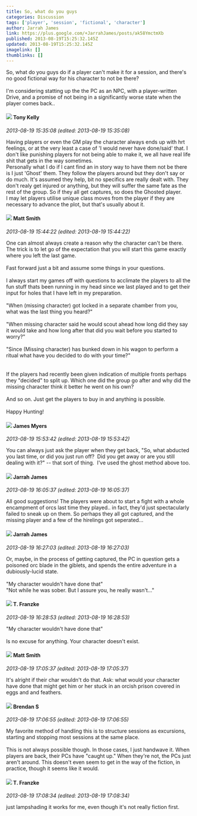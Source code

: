 ```yaml
---
title: So, what do you guys
categories: Discussion
tags: ['player', 'session', 'fictional', 'character']
author: Jarrah James
link: https://plus.google.com/+JarrahJames/posts/ak58YmctmXb
published: 2013-08-19T15:25:32.145Z
updated: 2013-08-19T15:25:32.145Z
imagelink: []
thumblinks: []
---
```


So, what do you guys do if a player can&#39;t make it for a session, and there&#39;s no good fictional way for his character to not be there? <br /><br />I&#39;m considering statting up the the PC as an NPC, with a player-written Drive, and a promise of not being in a significantly worse state when the player comes back.. 
<div id='comment z123i5xg4krfjjrid04cedbgww2qjhtjvys0k'>
  <h4><img src='{{site.baseurl}}//images/avatars/100994942638737609022_photo.jpg'> Tony Kelly</h4>
      <p><cite>2013-08-19 15:35:08 (edited: 2013-08-19 15:35:08)</cite></p>
        <p>Having players or even the GM play the character always ends up with hrt feelings, or at the very least a case of &#39;I would never have done/said&#39; that. I don&#39;t like punishing players for not being able to make it, we all have real life shit that gets in the way sometimes.<br />Personally what I do if I cant find an in story way to have them not be there is I just &#39;Ghost&#39; them. They follow the players around but they don&#39;t say or do much. It&#39;s assumed they help, bit no specifics are really dealt with. They don&#39;t realy get injured or anything, but they will suffer the same fate as the rest of the group. So if they all get captures, so does the Ghosted player.<br />I may let players utilise unique class moves from the player if they are necessary to advance the plot, but that&#39;s usually about it.     </p>
</div>
        

<div id='comment z123i5xg4krfjjrid04cedbgww2qjhtjvys0k'>
  <h4><img src='{{site.baseurl}}//images/avatars/114058978089705547111_photo.jpg'> Matt Smith</h4>
      <p><cite>2013-08-19 15:44:22 (edited: 2013-08-19 15:44:22)</cite></p>
        <p>One can almost always create a reason why the character can&#39;t be there. The trick is to let go of the expectation that you will start this game exactly where you left the last game.<br /><br />Fast forward just a bit and assume some things in your questions.<br /><br />I always start my games off with questions to acclimate the players to all the fun stuff thats been running in my head since we last played and to get their input for holes that I have left in my preparation.<br /><br />&quot;When (missing character) got locked in a separate chamber from you, what was the last thing you heard?&quot;<br /><br />&quot;When missing character said he would scout ahead how long did they say it would take and how long after that did you wait before you started to worry?&quot;<br /><br />&quot;Since (Missing character) has bunked down in his wagon to perform a ritual what have you decided to do with your time?&quot;<br /><br /><br />If the players had recently been given indication of multiple fronts perhaps they &quot;decided&quot; to split up. Which one did the group go after and why did the missing character think it better he went on his own?<br /><br />And so on. Just get the players to buy in and anything is possible. <br /><br />Happy Hunting!</p>
</div>
        

<div id='comment z123i5xg4krfjjrid04cedbgww2qjhtjvys0k'>
  <h4><img src='{{site.baseurl}}//images/avatars/113655843289466119184_photo.jpg'> James Myers</h4>
      <p><cite>2013-08-19 15:53:42 (edited: 2013-08-19 15:53:42)</cite></p>
        <p>You can always just ask the player when they get back, &quot;So, what abducted you last time, or did you just run off?  Did you get away or are you still dealing with it?&quot; -- that sort of thing.  I&#39;ve used the ghost method above too.</p>
</div>
        

<div id='comment z123i5xg4krfjjrid04cedbgww2qjhtjvys0k'>
  <h4><img src='{{site.baseurl}}//images/avatars/108001625414701725812_photo.jpg'> Jarrah James</h4>
      <p><cite>2013-08-19 16:05:37 (edited: 2013-08-19 16:05:37)</cite></p>
        <p>All good suggestions! The players were about to start a fight with a whole encampment of orcs last time they played.. in fact, they&#39;d just spectacularly failed to sneak up on them. So perhaps they all got captured, and the missing player and a few of the hirelings got seperated...</p>
</div>
        

<div id='comment z123i5xg4krfjjrid04cedbgww2qjhtjvys0k'>
  <h4><img src='{{site.baseurl}}//images/avatars/108001625414701725812_photo.jpg'> Jarrah James</h4>
      <p><cite>2013-08-19 16:27:03 (edited: 2013-08-19 16:27:03)</cite></p>
        <p>Or, maybe, in the process of getting captured, the PC in question gets a poisoned orc blade in the giblets, and spends the entire adventure in a dubiously-lucid state. <br /><br />&quot;My character wouldn&#39;t have done that&quot;<br />&quot;Not while he was sober. But I assure you, he really wasn&#39;t...&quot;</p>
</div>
        

<div id='comment z123i5xg4krfjjrid04cedbgww2qjhtjvys0k'>
  <h4><img src='{{site.baseurl}}//images/avatars/110330901807759406775_photo.jpg'> T. Franzke</h4>
      <p><cite>2013-08-19 16:28:53 (edited: 2013-08-19 16:28:53)</cite></p>
        <p>&quot;My character wouldn&#39;t have done that&quot; <br /><br />Is no excuse for anything. Your character doesn&#39;t exist. </p>
</div>
        

<div id='comment z123i5xg4krfjjrid04cedbgww2qjhtjvys0k'>
  <h4><img src='{{site.baseurl}}//images/avatars/114058978089705547111_photo.jpg'> Matt Smith</h4>
      <p><cite>2013-08-19 17:05:37 (edited: 2013-08-19 17:05:37)</cite></p>
        <p>It&#39;s alright if their char wouldn&#39;t do that. Ask: what would your character have done that might get him or her stuck in an orcish prison covered in eggs and and feathers.</p>
</div>
        

<div id='comment z123i5xg4krfjjrid04cedbgww2qjhtjvys0k'>
  <h4><img src='{{site.baseurl}}//images/avatars/106896777766399569820_photo.jpg'> Brendan S</h4>
      <p><cite>2013-08-19 17:06:55 (edited: 2013-08-19 17:06:55)</cite></p>
        <p>My favorite method of handling this is to structure sessions as excursions, starting and stopping most sessions at the same place.<br /><br />This is not always possible though. In those cases, I just handwave it. When players are back, their PCs have &quot;caught up.&quot; When they&#39;re not, the PCs just aren&#39;t around. This doesn&#39;t even seem to get in the way of the fiction, in practice, though it seems like it would.</p>
</div>
        

<div id='comment z123i5xg4krfjjrid04cedbgww2qjhtjvys0k'>
  <h4><img src='{{site.baseurl}}//images/avatars/110330901807759406775_photo.jpg'> T. Franzke</h4>
      <p><cite>2013-08-19 17:08:34 (edited: 2013-08-19 17:08:34)</cite></p>
        <p>just lampshading it works for me, even though it&#39;s not really fiction first. </p>
</div>
        